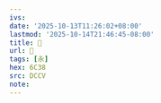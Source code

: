 ```yaml
---
ivs:
date: '2025-10-13T11:26:02+08:00'
lastmod: '2025-10-14T21:46:45-08:00'
title: 󰌧
url: 󰌧
tags: [永]
hex: 6C38
src: DCCV
note:
---
```

